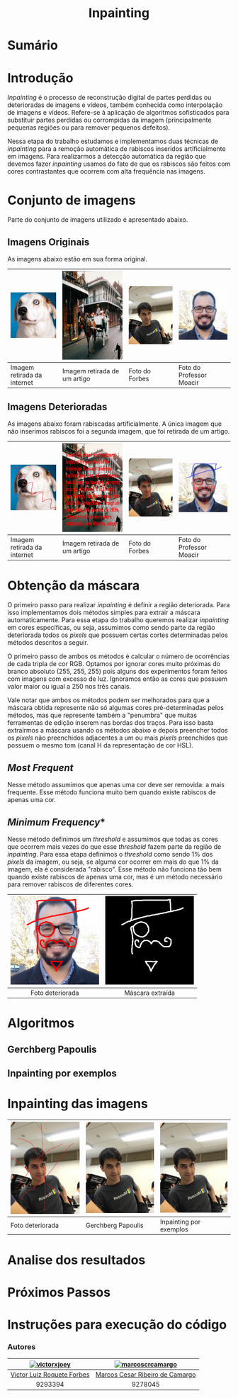 <h1 align="center">Inpainting</h1>


# Sumário

# Introdução
*Inpainting* é o processo de reconstrução digital de partes perdidas ou deterioradas de imagens e vídeos, também conhecida como interpolação de imagens e vídeos. Refere-se à aplicação de algoritmos sofisticados para substituir partes perdidas ou corrompidas da imagem (principalmente pequenas regiões ou para remover pequenos defeitos).

Nessa etapa do trabalho estudamos e implementamos duas técnicas de *inpainting* para a remoção automática de rabiscos inseridos artificialmente em imagens. Para realizarmos a detecção automática da região que devemos fazer *inpainting* usamos do fato de que os rabiscos são feitos com cores contrastantes que ocorrem com alta frequência nas imagens.

# Conjunto de imagens
Parte do conjunto de imagens utilizado é apresentado abaixo.

## Imagens Originais
As imagens abaixo estão em sua forma original.

|<img src="./project/images/original/dogo2.bmp"   width="200px" alt="dogo2"/>|<img src="./project/images/original/horse_car.bmp"   height="200px" alt="horse_car"/>|<img src="./project/images/original/forbes.bmp"   width="200px" alt="forbes"/>|<img src="./project/images/original/momo_fino.bmp"   width="200px" alt="momo_fino"/>|
|------------|------------|------------|------------|
| Imagem retirada da internet | Imagem retirada de um artigo | Foto do Forbes | Foto do Professor Moacir |

## Imagens Deterioradas
As imagens abaixo foram rabiscadas artificialmente. A única imagem que não inserimos rabiscos foi a segunda imagem, que foi retirada de um artigo.

|<img src="./project/images/deteriorated/dogo2.bmp"   width="200px" alt="dogo2"/>|<img src="./project/images/deteriorated/horse_car.bmp"   height="200px" alt="horse_car"/>|<img src="./project/images/deteriorated/forbes.bmp"   width="200px" alt="forbes"/>|<img src="./project/images/deteriorated/momo_fino.bmp"   width="200px" alt="momo_fino"/>|
|------------|------------|------------|------------|
| Imagem retirada da internet | Imagem retirada de um artigo | Foto do Forbes | Foto do Professor Moacir |

# Obtenção da máscara

O primeiro passo para realizar *inpainting* é definir a região deteriorada. Para isso implementamos dois métodos simples para extrair a máscara automaticamente. Para essa etapa do trabalho queremos realizar *inpainting* em cores específicas, ou seja, assumimos como sendo parte da região deteriorada todos os *pixels* que possuem certas cortes determinadas pelos métodos descritos a seguir.

O primeiro passo de ambos os métodos é calcular o número de ocorrências de cada tripla de cor RGB. Optamos por ignorar cores muito próximas do branco absoluto (255, 255, 255) pois alguns dos experimentos foram feitos com imagens com excesso de luz. Ignoramos então as cores que possuem valor maior ou igual a 250 nos três canais.

Vale notar que ambos os métodos podem ser melhorados para que a máscara obtida represente não só algumas cores pré-determinadas pelos métodos, mas que represente também a "penumbra" que muitas ferramentas de edição inserem nas bordas dos traços. Para isso basta extraírmos a máscara usando os métodos abaixo e depois preencher todos os *pixels* não preenchidos adjacentes a um ou mais *pixels* preenchidos que possuem o mesmo tom (canal H da representação de cor HSL).

## *Most Frequent*
Nesse método assumimos que apenas uma cor deve ser removida: a mais frequente. Esse método funciona muito bem quando existe rabiscos de apenas uma cor.

## *Minimum Frequency**

Nesse método definimos um *threshold* e assumimos que todas as cores que ocorrem mais vezes do que esse *threshold* fazem parte da região de *inpainting*. Para essa etapa definimos o *threshold* como sendo 1% dos *pixels* da imagem, ou seja, se alguma cor ocorrer em mais do que 1% da imagem, ela é considerada "rabisco". Esse método não funciona tão bem quando existe rabiscos de apenas uma cor, mas é um método necessário para remover rabiscos de diferentes cores.

|<img src="./project/images/deteriorated/momo.bmp"   width="200px" alt="momo"/>|<img src="./project/images/masks/momo.bmp"   width="200px" alt="momo"/>|
|:-----------------------------------:|:-----------------------------------:|
| Foto deteriorada | Máscara extraída|

# Algoritmos
## Gerchberg Papoulis

## Inpainting por exemplos



# Inpainting das imagens

|<img src="./project/images/deteriorated/forbes.bmp" width="200px" alt="forbes"/>|<img src="./project/images/inpainted/Gerchberg Papoulis/forbes.bmp" width="200px" alt="forbes_gerchberg"/>|<img src="./project/images/inpainted/Local Brute Force/forbes.bmp" width="200px" alt="forbes_examplebf"/>|
|------------|------------|------------|
| Foto deteriorada | Gerchberg Papoulis | Inpainting por exemplos|

# Analise dos resultados

# Próximos Passos

# Instruções para execução do código


### Autores

| [![victorxjoey](https://avatars1.githubusercontent.com/u/13484548?s=200&v=4)](https://github.com/VictorXjoeY/) |               [![marcoscrcamargo](https://avatars0.githubusercontent.com/u/13886241?s=200&v=4)](https://github.com/marcoscrcamargo/) |
|:-----------------------------------------------------------------------------------------------------------------:|:-------------------------------------------------------------------------------------------------------:|
|[Victor Luiz Roquete Forbes](https://github.com/VictorXjoeY/)|[Marcos Cesar Ribeiro de Camargo](https://github.com/marcoscrcamargo/)|
| 9293394 | 9278045|


